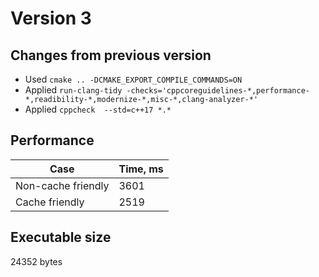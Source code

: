 # Version 3

## Changes from previous version 

* Used `cmake .. -DCMAKE_EXPORT_COMPILE_COMMANDS=ON`
* Applied `run-clang-tidy -checks='cppcoreguidelines-*,performance-*,readibility-*,modernize-*,misc-*,clang-analyzer-*' ` 
* Applied `cppcheck  --std=c++17 *.*`

## Performance 

| Case | Time, ms |
|----|---|
| Non-cache friendly | 3601 |
| Cache friendly | 2519 |

## Executable size

24352 bytes